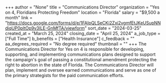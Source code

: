+++
author = "None"
title = "Communications Director"
organization = "Yes on 4, Floridians Protecting Freedom"
location = "Florida"
salary = "$9,500 a month"
link = "https://docs.google.com/forms/d/e/1FAIpQLSeCKi2Zxi2vgmfEtJKeUSupNNdiqUP0pltOp9v3ILE-GnMfTA/viewform"
sort_date = "2024-03-25"
created_at = "March 25, 2024"
closing_date = "April 25, 2024"
a_job_type = ["Full Time"]
b_benefits = ["Health Insurance"]
c_feedback = ""
aa_degrees_required = "No degree required"
thumbnail = ""
+++
The Communications Director for Yes on 4 is responsible for developing, supporting, and implementing communications plans designed to support the campaign's goal of passing a constitutional amendment protecting the right to abortion in the state of Florida. The Communications Director will plan, implement and oversee earned communications and serve as one of the primary strategists for the paid communication efforts. 